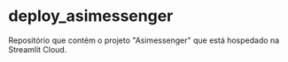 # deploy_asimessenger
Repositório que contém o projeto "Asimessenger" que está hospedado na Streamlit Cloud.
